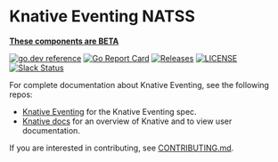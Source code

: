 # Knative Eventing NATSS

**[These components are BETA](https://github.com/knative/community/tree/main/mechanics/MATURITY-LEVELS.md)**

[![go.dev reference](https://img.shields.io/badge/go.dev-reference-007d9c?logo=go&logoColor=white)](https://pkg.go.dev/knative.dev/eventing-natss)
[![Go Report Card](https://goreportcard.com/badge/knative/eventing-contrib)](https://goreportcard.com/report/knative/eventing-contrib)
[![Releases](https://img.shields.io/github/release-pre/knative/eventing-contrib.svg)](https://github.com/knative-sandbox/eventing-natss/releases)
[![LICENSE](https://img.shields.io/github/license/knative/eventing-contrib.svg)](https://github.com/knative-sandbox/eventing-natss/blob/master/LICENSE)
[![Slack Status](https://img.shields.io/badge/slack-join_chat-white.svg?logo=slack&style=social)](https://knative.slack.com)

For complete documentation about Knative Eventing, see the following repos:

- [Knative Eventing](https://www.knative.dev/docs/eventing/) for the Knative
  Eventing spec.
- [Knative docs](https://www.knative.dev/docs/) for an overview of Knative and
  to view user documentation.

If you are interested in contributing, see [CONTRIBUTING.md](./CONTRIBUTING.md).
